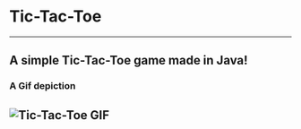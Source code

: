 #  Tic-Tac-Toe
---
A simple Tic-Tac-Toe game made in Java!<br/>
---
### A Gif depiction
![Tic-Tac-Toe GIF](https://github.com/Jacob-Lillywhite/AirHockey/blob/master/Screenshots/tictactoe.gif)
---

